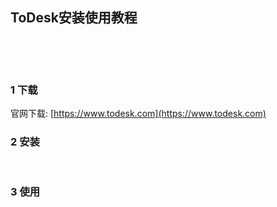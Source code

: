 ## ToDesk安装使用教程  

​    

​    

### 1 下载  

官网下载: [https://www.todesk.com](https://www.todesk.com)  



### 2 安装  

​    

### 3 使用  





